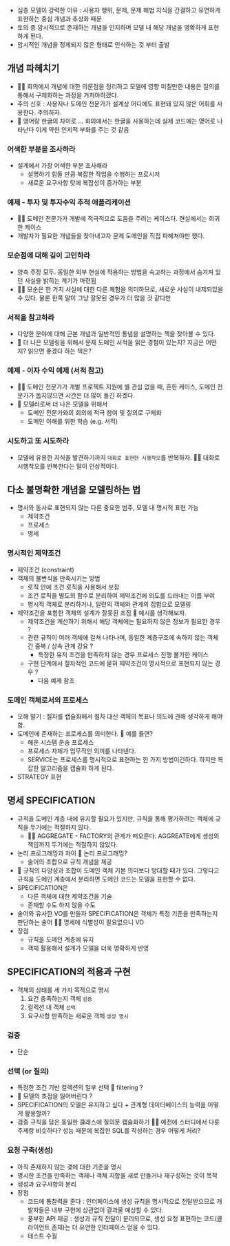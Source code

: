- 심층 모델이 강력한 이유 : 사용자 행위, 문제, 문제 해법 지식을 간결하고 유연하게 표현하는 중심 개념과 추상화 때문
- 토의 중 암시적으로 존재하는 개념을 인지하며 모델 내 해당 개념을 명확하게 표현하게 된다.
- 암시적인 개념을 정제되지 않은 형태로 인식하는 것 부터 출발

## 개념 파헤치기
- 🙋‍♂️ 회의에서 개념에 대한 의문점을 정리하고 모델에 영향 미칠만한 내용은 질의를 통해서 구체화하는 과정을 거처야하겠다.
- 주의 신호 : 사용자나 도메인 전문가가 설계상 어디에도 표현돼 있지 않은 어휘를 사용한다. 주의하자.
- 🤔 영어랑 한글의 차이로 ... 회의에서는 한글을 사용하는데 실제 코드에는 영어로 나타난다 이게 약한 인지적 부화를 주는 것 같음

### 어색한 부분을 조사하라
- 설계에서 가장 어색한 부분 조사해라
  - 설명하기 힘들 만큼 복잡한 작업을 수행하는 프로시저
  - 새로운 요구사항 탓에 복잡성이 증가하는 부분

### 예제 - 투자 및 투자수익 추적 애플리케이션
- 🙋‍♂️ 도메인 전문가가 개발에 적극적으로 도움을 주려는 케이스다. 현실에서는 희귀한 케이스
- 개발자가 필요한 개념들을 찾아내고자 문제 도메인을 직접 파헤쳐야만 했다.

### 모순점에 대해 깊이 고민하라
- 양측 주장 모두. 동일한 외부 현실에 적용하는 방법을 숙고하는 과정에서 숨겨져 있던 사실을 밝히는 계기가 마련됨
- 🙋‍♂️ 모순은 한 가지 사실에 대한 다른 체험을 의미하므로, 새로운 사실이 내제되있을 수 있다. 물론 한쪽 말이 그냥 잘못된 경우가 더 많을 것 같다만

### 서적을 참고하라
- 다양한 분야에 대해 근본 개념과 일반적인 통념을 설명하는 책을 찾아볼 수 있다.
- 🤔 더 나은 모델링을 위해서 문제 도메인 서적을 읽은 경험이 있는지? 지금은 어떤지? 읽으면 좋겠다 하는 책은?

### 예제 - 이자 수익 예제 (서적 참고)
- 🙋‍♂️ 도메인 전문가가 개발 프로젝트 지원에 별 관심 없을 때, 흔한 케이스, 도메인 전문가가 돕지않으면 시간은 더 많이 들긴 하겠다.
- 📌 모델러로써 더 나은 모델을 위해서
  - 도메인 전문가와의 회의에 적극 참여 및 질의로 구체화
  - 도메인 이해를 위한 학습 (e.g. 서적)

### 시도하고 또 시도하라
- 모델에 유용한 지식을 발견하기까지 `대화로 표현한 시행착오`를 반복하자. 🙋‍♂️ 대화로 시행착오를 반복한다는 말이 인상적이다.

## 다소 불명확한 개념을 모델링하는 법
- 명사와 동사로 표현되지 않는 다른 중요한 범주, 모델 내 명시적 표현 가능
  - 제약조건
  - 프로세스
  - 명세

### 명시적인 제약조건
- 제약조건 (constraint)
- 객체의 불변식을 만족시키는 방법
  - 로직 안에 조건 로직을 사용해서 보장
  - 조건 로직을 별도의 함수로 분리하여 제약조건에 의도를 드러내는 이름 부여
  - 명시적 객체로 분리하거나, 일련의 객체와 관계의 집합으로 모델링
- 제약조건을 포함한 객체의 설계가 잘못된 조짐 🤔 예시를 생각해보자.
  - 제약조건을 계산하기 위해서 해당 객체에는 필요하지 않은 정보가 필요한 경우 ?
  - 관련 규칙이 여러 객체에 걸쳐 나타나며, 동일한 계층구조에 속하지 않는 객체 간 중복 / 상속 관계 강요 ?
    - 특정한 유저 조건을 만족하지 않는 경우 프로세스 진행 불가한 케이스
  - 구현 단계에서 절차적인 코드에 묻혀 제약조건이 명시적으로 표현되지 않는 경우 ?
    - 다음 예제 참조

### 도메인 객체로서의 프로세스
- 오해 말기 : 절차를 캡슐화해서 절차 대신 객체의 목표나 의도에 관해 생각하게 해야함.
- 도메인에 존재하는 프로세스를 의미한다. 🤔 예를 들면?
  - 해운 시스템 운송 프로세스
  - 프로세스 자체가 업무적인 의미를 나타낸다.
  - SERVICE는 프로세스를 명시적으로 표현하는 한 가지 방법이긴하다. 하지만 복잡한 알고리즘을 캡슐화 하게 된다.
- STRATEGY 표현

## 명세 SPECIFICATION
- 규칙을 도메인 계층 내에 유지할 필요가 있지만, 규칙을 통해 평가하려는 객체에 규칙을 두기에는 적절하지 않다.
  - 🙋‍♂️ AGGREGATE - FACTORY의 관계가 떠오른다. AGGREATE에게 생성의 책임까지 두기에는 적절하지 않았다.
- 논리 프로그래밍과 차이 🤔 논리 프로그래밍?
  - 술어의 조합으로 규칙 개념을 제공
- 🤯 규칙의 다양성과 조합이 도메인 객체 기본 의미보다 방대할 때가 있다. 그렇다고 규칙을 도메인 계층에서 분리하면 도메인 코드는 모델을 표현할 수 없다.
- SPECIFICATION은 
  - 다른 객체에 대한 제약조건을 기술
  - 존재할 수도 하지 않을 수도
- 술어와 유사한 VO를 만들자 SPECIFICATION은 객체가 특정 기준을 만족하는지 판단하는 술어 🙋‍♂️ 명세에 식별성이 필요없으니 VO
- 장점
  - 규칙을 도메인 계층에 유지
  - 객체 활용해서 설계가 모델을 더욱 명확하게 반영

## SPECIFICATION의 적용과 구현
- 객체의 상태를 세 가지 목적으로 명시
  1. 요건 충족하는지 객체 `검증`
  2. 컬렉션 내 객체 `선택`
  3. 요구사항 만족하는 새로운 객체 `생성 명시`

### 검증
- 단순

### 선택 (or 질의)
- 특정한 조건 기반 컬렉션의 일부 선택 🤔 filtering ?
- 🤔 모델의 초점을 잃어버린다 ?
- SPECIFICATION의 모델은 유지하고 싶다 + 관계형 데이터베이스의 능력을 어떻게 활용할까?
- 검증 규칙을 담은 동일한 클래스에 질의문 캡슐화하기 🙋‍♂️ 예전에 스터디에서 다룬 주제랑 비슷하다? 성능 때문에 복잡한 SQL를 작성하는 경우 어떻게 처리?

### 요청 구축(생성)
- 아직 존재하지 않는 갳에 대한 기준을 명시
- 명시한 조건을 만족하는 객체나 객쳬 지합을 새로 만들거나 재구성하는 것이 목적
- 생성과 요구사항의 분리
- 장점
  - 코드에 통찰력을 준다 : 인터페이스에 생성 규칙을 명시적으로 전달받으므로 개발자들은 내부 구현에 상관없이 결과물 예상할 수 있다.
  - 풍부한 API 제공 : 생성과 규칙 전달이 분리되므로, 생성 요청 표현하는 코드(클라이언트 존재)는 더 유연한 인터페이스 얻을 수 있다.
  - 테스트 수월